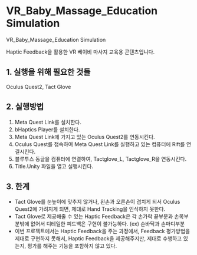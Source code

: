 # VR_Baby_Massage_Education Simulation

VR_Baby_Massage_Education Simulation

Haptic Feedback을 활용한 VR 베이비 마사지 교육용 콘텐츠입니다.

## 1. 실행을 위해 필요한 것들
Oculus Quest2, Tact Glove

## 2. 실행방법
1. Meta Quest Link를 설치한다.
2. bHaptics Player를 설치한다.
3. Meta Quest Link에 가지고 있는 Oculus Quest2를 연동시킨다.
4. Oculus Quest를 접속하여 Meta Quest Link를 실행하고 있는 컴퓨터에 Rift를 연결시킨다.
5. 블루투스 동글을 컴퓨터에 연결하여, Tactglove_L, Tactglove_R을 연동시킨다.
6. Title.Unity 파일을 열고 실행시킨다.


## 3. 한계
- Tact Glove를 눈높이에 맞추지 않거나, 왼손과 오른손이 겹치게 되서 Oculus Quest2에 가려지게 되면, 제대로 Hand Tracking을 인식하지 못한다.
- Tact Glove로 제공해줄 수 있는 Haptic Feedback은 각 손가락 끝부분과 손목부분밖에 없어서 디테일한 피드백은 구현이 불가능하다. (ex) 손바닥과 손마디부분
- 이번 프로젝트에서는 Haptic Feedback을 주는 과정에서, Feedback 평가방법을 제대로 구현하지 못해서, Haptic Feedback을 제공해주지만, 
제대로 수행하고 있는지, 평가를 해주는 기능을 포함하지 않고 있다.
